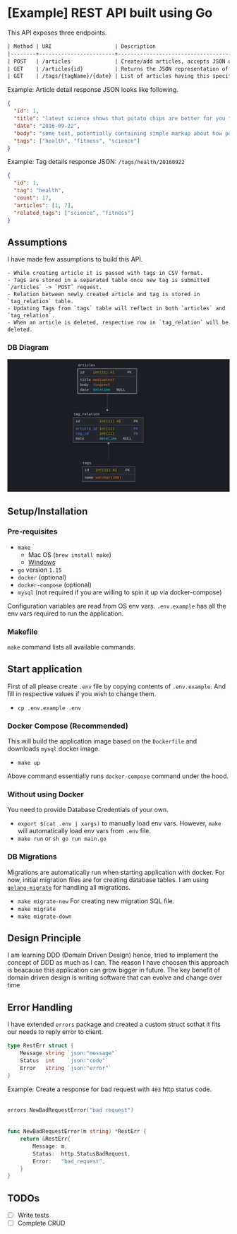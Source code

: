 # [Example] REST API built using Go

This API exposes three endpoints.

```txt
| Method | URI                    | Description                                                 |
|--------+------------------------+-------------------------------------------------------------|
| POST   | /articles              | Create/add articles, accepts JSON data.                     |
| GET    | /articles{id}          | Returns the JSON representation of the article              |
| GET    | /tags/{tagName}/{date} | List of articles having this specific tag on the given date |
```

Example: Article detail response JSON looks like following.

```json
{
  "id": 1,
  "title": "latest science shows that potato chips are better for you than sugar",
  "date": "2016-09-22",
  "body": "some text, potentially containing simple markup about how potato chips are great",
  "tags": ["health", "fitness", "science"]
}
```

Example: Tag details response JSON: `/tags/health/20160922`

```json
{
  "id": 1,
  "tag": "health",
  "count": 17,
  "articles": [1, 7],
  "related_tags": ["science", "fitness"]
}
```

## Assumptions

I have made few assumptions to build this API.

    - While creating article it is passed with tags in CSV format.
    - Tags are stored in a separated table once new tag is submitted `/articles` -> `POST` request.
    - Relation between newly created article and tag is stored in `tag_relation` table.
    - Updating Tags from `tags` table will reflect in both `articles` and `tag_relation`.
    - When an article is deleted, respective row in `tag_relation` will be deleted.

### DB Diagram

![Image](db-diagram.png "Figure: ER Diagram.")

## Setup/Installation

### Pre-requisites

- `make`
  - Mac OS (`brew install make`)
  - [Windows](http://gnuwin32.sourceforge.net/packages/make.htm)
- `go` version `1.15`
- `docker` (optional)
- `docker-compose` (optional)
- `mysql` (not required if you are willing to spin it up via docker-compose)

Configuration variables are read from OS env vars. `.env.example` has all the env vars required to run the application.

### Makefile

`make` command lists all available commands.

## Start application

First of all please create `.env` file by copying contents of `.env.example`.
And fill in respective values if you wish to change them.

- `cp .env.example .env`

### Docker Compose (Recommended)

This will build the application image based on the `Dockerfile` and downloads `mysql` docker image.

- `make up`

Above command essentially runs `docker-compose` command under the hood.

### Without using Docker

You need to provide Database Credentials of your own.

- `export $(cat .env | xargs)` to manually load env vars.
  However, `make` will automatically load env vars from `.env` file.
- `make run` or `sh go run main.go`

### DB Migrations

Migrations are automatically run when starting application with docker.
For now, initial migration files are for creating database tables.
I am using [`golang-migrate`](https://github.com/golang-migrate/migrate/)
for handling all migrations.

- `make migrate-new` For creating new migration SQL file.
- `make migrate`
- `make migrate-down`

## Design Principle

I am learning DDD (Domain Driven Design) hence,
tried to implement the concept of DDD as much as I can.
The reason I have choosen this approach is beacause this application can grow
bigger in future.
The key benefit of domain driven design is writing software that can evolve and change over time

## Error Handling

I have extended `errors` package and created a custom struct sothat it fits our needs to reply error to client.

```go
type RestErr struct {
	Message string `json:"message"`
	Status  int    `json:"code"`
	Error   string `json:"error"`
}
```

Example: Create a response for bad request with `403` http status code.

```go

errors.NewBadRequestError("bad request")

```

```go

func NewBadRequestError(m string) *RestErr {
	return &RestErr{
		Message: m,
		Status:  http.StatusBadRequest,
		Error:   "bad_request",
	}
}
```

## TODOs

- [ ] Write tests
- [ ] Complete CRUD
